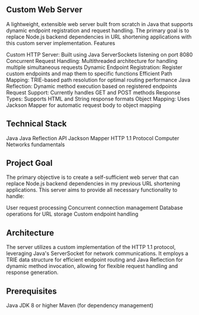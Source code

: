 ## Custom Web Server
A lightweight, extensible web server built from scratch in Java that supports dynamic endpoint registration and request handling. The primary goal is to replace Node.js backend dependencies in URL shortening applications with this custom server implementation.
Features

Custom HTTP Server: Built using Java ServerSockets listening on port 8080
Concurrent Request Handling: Multithreaded architecture for handling multiple simultaneous requests
Dynamic Endpoint Registration: Register custom endpoints and map them to specific functions
Efficient Path Mapping: TRIE-based path resolution for optimal routing performance
Java Reflection: Dynamic method execution based on registered endpoints
Request Support: Currently handles GET and POST methods
Response Types: Supports HTML and String response formats
Object Mapping: Uses Jackson Mapper for automatic request body to object mapping

## Technical Stack

Java
Java Reflection API
Jackson Mapper
HTTP 1.1 Protocol
Computer Networks fundamentals

## Project Goal
The primary objective is to create a self-sufficient web server that can replace Node.js backend dependencies in my previous URL shortening applications. This server aims to provide all necessary functionality to handle:

User request processing
Concurrent connection management
Database operations for URL storage
Custom endpoint handling

## Architecture
The server utilizes a custom implementation of the HTTP 1.1 protocol, leveraging Java's ServerSocket for network communications. It employs a TRIE data structure for efficient endpoint routing and Java Reflection for dynamic method invocation, allowing for flexible request handling and response generation.

## Prerequisites
Java JDK 8 or higher
Maven (for dependency management)
